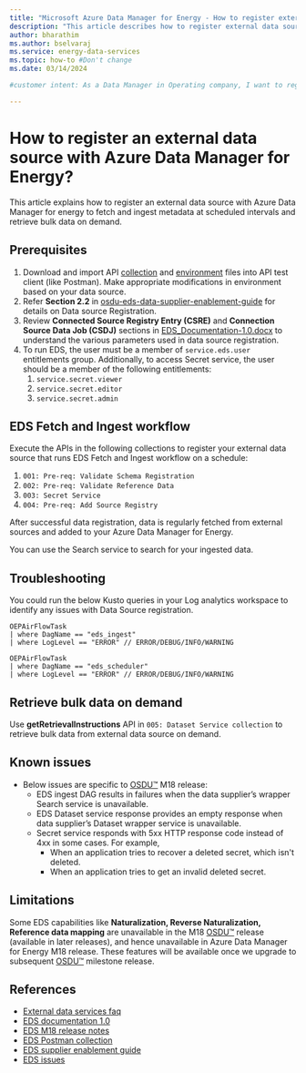 ```yaml
---
title: "Microsoft Azure Data Manager for Energy - How to register external data sources"
description: "This article describes how to register external data sources with Azure Data Manager for Energy."
author: bharathim
ms.author: bselvaraj
ms.service: energy-data-services
ms.topic: how-to #Don't change
ms.date: 03/14/2024

#customer intent: As a Data Manager in Operating company, I want to register external data sources with Azure Data Manager for Energy so that I could pull metadata at scheduled intervals and retrieve bulk data on demand.

---
```

# How to register an external data source with Azure Data Manager for Energy?
This article explains how to register an external data source with Azure Data Manager for energy to fetch and ingest metadata at scheduled intervals and retrieve bulk data on demand.

## Prerequisites 
1. Download and import API [collection](https://community.opengroup.org/osdu/platform/pre-shipping/-/blob/main/R3-M20/QA_Artifacts_M20/eds_testing_doc/EDS_Ingest_M20_Pre-Shipping_Setup_and_Testing.postman_collection.json?ref_type=heads) and [environment](https://community.opengroup.org/osdu/platform/pre-shipping/-/blob/main/R3-M20/QA_Artifacts_M20/envFilesAndCollections/envFiles/OSDU%20R3%20M20%20RI%20Pre-ship.postman_environment.json?ref_type=heads) files into API test client (like Postman). Make appropriate modifications in environment based on your data source. 
1. Refer **Section 2.2** in [osdu-eds-data-supplier-enablement-guide](https://gitlab.opengroup.org/osdu/r3-program-activities/docs/-/raw/master/R3%20Document%20Snapshot/23-osdu-eds-data-supplier-enablement-guide.pdf) for details on Data source Registration. 
1. Review **Connected Source Registry Entry (CSRE)** and **Connection Source Data Job (CSDJ)** sections in [EDS_Documentation-1.0.docx](https://gitlab.opengroup.org/osdu/subcommittees/ea/projects/extern-data/docs/-/blob/master/Design%20Documents/Training/EDS_Documentation-1.0.docx) to understand the various parameters used in data 
source registration. 
1. To run EDS, the user must be a member of `service.eds.user` entitlements group. Additionally, to access Secret service, the user should be a member of the following entitlements:
    1. `service.secret.viewer` 
    1. `service.secret.editor` 
    1. `service.secret.admin`  

## EDS Fetch and Ingest workflow 
Execute the APIs in the following collections to register your external data source that runs EDS Fetch and Ingest workflow on a schedule: 

1. `001: Pre-req: Validate Schema Registration`
1. `002: Pre-req: Validate Reference Data` 
1. `003: Secret Service` 
1. `004: Pre-req: Add Source Registry` 

After successful data registration, data is regularly fetched from external sources and added to your Azure Data Manager for Energy. 

You can use the Search service to search for your ingested data. 

## Troubleshooting

You could run the below Kusto queries in your Log analytics workspace to identify any issues with Data Source registration. 


```kusto
OEPAirFlowTask 
| where DagName == "eds_ingest"        
| where LogLevel == "ERROR" // ERROR/DEBUG/INFO/WARNING
```

```kusto
OEPAirFlowTask 
| where DagName == "eds_scheduler"        
| where LogLevel == "ERROR" // ERROR/DEBUG/INFO/WARNING
```
## Retrieve bulk data on demand
Use **getRetrievalInstructions** API in `005: Dataset Service collection` to retrieve bulk data from external data source on demand. 

## Known issues
- Below issues are specific to [OSDU&trade;](https://osduforum.org/) M18 release: 
    - EDS ingest DAG results in failures when the data supplier’s wrapper Search service is unavailable. 
    - EDS Dataset service response provides an empty response when data supplier’s Dataset wrapper service is unavailable. 
    - Secret service responds with 5xx HTTP response code instead of 4xx in some cases. For example, 
        - When an application tries to recover a deleted secret, which isn't deleted. 
        - When an application tries to get an invalid deleted secret. 

## Limitations
Some EDS capabilities like **Naturalization, Reverse Naturalization, Reference data mapping** are unavailable in the M18 [OSDU&trade;](https://osduforum.org/) release (available in later releases), and hence unavailable in Azure Data Manager for Energy M18 release. These features will be available once we upgrade to subsequent [OSDU&trade;](https://osduforum.org/) milestone release.

## References
* [External data services faq](faq-energy-data-services.yml#Energy-Data-Services)
* [EDS documentation 1.0](https://gitlab.opengroup.org/osdu/subcommittees/ea/projects/extern-data/docs/-/blob/master/Design%20Documents/Training/EDS_Documentation-1.0.docx)
* [EDS M18 release notes](https://community.opengroup.org/osdu/governance/project-management-committee/-/wikis/M18-Release-Notes#external-data-services-eds)
* [EDS Postman collection](https://community.opengroup.org/osdu/platform/pre-shipping/-/blob/main/R3-M20/QA_Artifacts_M20/eds_testing_doc/EDS_Ingest_M20_Pre-Shipping_Setup_and_Testing.postman_collection.json?ref_type=heads)
* [EDS supplier enablement guide](https://gitlab.opengroup.org/osdu/r3-program-activities/docs/-/raw/master/R3%20Document%20Snapshot/23-osdu-eds-data-supplier-enablement-guide.pdf)
* [EDS issues](https://community.opengroup.org/osdu/platform/data-flow/ingestion/external-data-sources/core-external-data-workflow/-/issues)